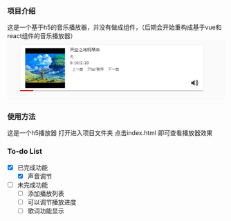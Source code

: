 ### 项目介绍
这是一个基于h5的音乐播放器，并没有做成组件，（后期会开始重构成基于vue和react组件的音乐播放器）
![player](https://github.com/greenhaha/mplayer/blob/master/assets/06194554.png "效果图")
### 使用方法
这是一个h5播放器 打开进入项目文件夹 点击index.html 即可查看播放器效果

### To-do List
- [x] 已完成功能
    - [x] 声音调节
- [ ] 未完成功能
    - [ ] 添加播放列表
    - [ ] 可以调节播放进度
    - [ ] 歌词功能显示